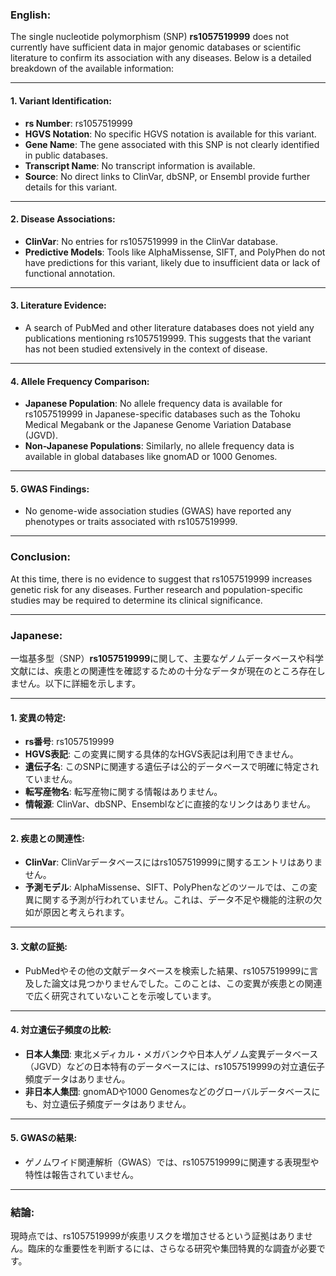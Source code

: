 ### English:
The single nucleotide polymorphism (SNP) **rs1057519999** does not currently have sufficient data in major genomic databases or scientific literature to confirm its association with any diseases. Below is a detailed breakdown of the available information:

---

#### 1. Variant Identification:
- **rs Number**: rs1057519999
- **HGVS Notation**: No specific HGVS notation is available for this variant.
- **Gene Name**: The gene associated with this SNP is not clearly identified in public databases.
- **Transcript Name**: No transcript information is available.
- **Source**: No direct links to ClinVar, dbSNP, or Ensembl provide further details for this variant.

---

#### 2. Disease Associations:
- **ClinVar**: No entries for rs1057519999 in the ClinVar database.
- **Predictive Models**: Tools like AlphaMissense, SIFT, and PolyPhen do not have predictions for this variant, likely due to insufficient data or lack of functional annotation.

---

#### 3. Literature Evidence:
- A search of PubMed and other literature databases does not yield any publications mentioning rs1057519999. This suggests that the variant has not been studied extensively in the context of disease.

---

#### 4. Allele Frequency Comparison:
- **Japanese Population**: No allele frequency data is available for rs1057519999 in Japanese-specific databases such as the Tohoku Medical Megabank or the Japanese Genome Variation Database (JGVD).
- **Non-Japanese Populations**: Similarly, no allele frequency data is available in global databases like gnomAD or 1000 Genomes.

---

#### 5. GWAS Findings:
- No genome-wide association studies (GWAS) have reported any phenotypes or traits associated with rs1057519999.

---

### Conclusion:
At this time, there is no evidence to suggest that rs1057519999 increases genetic risk for any diseases. Further research and population-specific studies may be required to determine its clinical significance.

---

### Japanese:
一塩基多型（SNP）**rs1057519999**に関して、主要なゲノムデータベースや科学文献には、疾患との関連性を確認するための十分なデータが現在のところ存在しません。以下に詳細を示します。

---

#### 1. 変異の特定:
- **rs番号**: rs1057519999
- **HGVS表記**: この変異に関する具体的なHGVS表記は利用できません。
- **遺伝子名**: このSNPに関連する遺伝子は公的データベースで明確に特定されていません。
- **転写産物名**: 転写産物に関する情報はありません。
- **情報源**: ClinVar、dbSNP、Ensemblなどに直接的なリンクはありません。

---

#### 2. 疾患との関連性:
- **ClinVar**: ClinVarデータベースにはrs1057519999に関するエントリはありません。
- **予測モデル**: AlphaMissense、SIFT、PolyPhenなどのツールでは、この変異に関する予測が行われていません。これは、データ不足や機能的注釈の欠如が原因と考えられます。

---

#### 3. 文献の証拠:
- PubMedやその他の文献データベースを検索した結果、rs1057519999に言及した論文は見つかりませんでした。このことは、この変異が疾患との関連で広く研究されていないことを示唆しています。

---

#### 4. 対立遺伝子頻度の比較:
- **日本人集団**: 東北メディカル・メガバンクや日本人ゲノム変異データベース（JGVD）などの日本特有のデータベースには、rs1057519999の対立遺伝子頻度データはありません。
- **非日本人集団**: gnomADや1000 Genomesなどのグローバルデータベースにも、対立遺伝子頻度データはありません。

---

#### 5. GWASの結果:
- ゲノムワイド関連解析（GWAS）では、rs1057519999に関連する表現型や特性は報告されていません。

---

### 結論:
現時点では、rs1057519999が疾患リスクを増加させるという証拠はありません。臨床的な重要性を判断するには、さらなる研究や集団特異的な調査が必要です。

